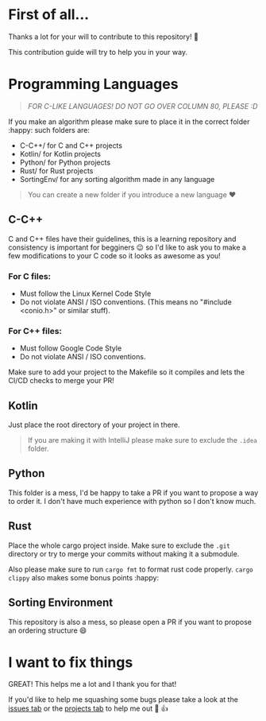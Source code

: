 # First of all...

Thanks a lot for your will to contribute to this repository! :rocket:

This contribution guide will try to help you in your way.

# Programming Languages

> *FOR C-LIKE LANGUAGES! DO NOT GO OVER COLUMN 80, PLEASE :D*

If you make an algorithm please make sure to place it in the correct folder
:happy: such folders are:

* C-C++/ for C and C++ projects
* Kotlin/ for Kotlin projects
* Python/ for Python projects
* Rust/ for Rust projects
* SortingEnv/ for any sorting algorithm made in any language

> You can create a new folder if you introduce a new language :heart:

## C-C++

C and C++ files have their guidelines, this is a learning repository and
consistency is important for begginers :wink: so I'd like to ask you to make a
few modifications to your C code so it looks as awesome as you!

### For C files:

* Must follow the Linux Kernel Code Style
* Do not violate ANSI / ISO conventions. (This means no "#include <conio.h>" or
  similar stuff).
  
### For C++ files:

* Must follow Google Code Style
* Do not violate ANSI / ISO conventions.

Make sure to add your project to the Makefile so it compiles and lets
the CI/CD checks to merge your PR!

## Kotlin

Just place the root directory of your project in there.

> If you are making it with IntelliJ please make sure to exclude the `.idea`
> folder.

## Python

This folder is a mess, I'd be happy to take a PR if you want to propose a way to
order it. I don't have much experience with python so I don't know much.


## Rust

Place the whole cargo project inside. Make sure to exclude the `.git` directory
or try to merge your commits without making it a submodule.

Also please make sure to run `cargo fmt` to format rust code properly.
`cargo clippy` also makes some bonus points :happy:

## Sorting Environment

This repository is also a mess, so please open a PR if you want to propose an
ordering structure :smile:

# I want to fix things

GREAT! This helps me a lot and I thank you for that!

If you'd like to help me squashing some bugs please take a look at the [issues
tab](https://github.com/VentGrey/algorithms-and-data-struct/issues) or the [projects tab](https://github.com/VentGrey/algorithms-and-data-struct/projects) to help me out :rocket: :+1:
